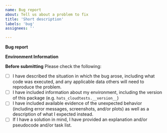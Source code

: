 ```yaml
---
name: Bug report
about: Tell us about a problem to fix
title: 'Short description'
labels: 'bug'
assignees: ''

---
```

**Bug report**


**Environment Information**


**Before submitting**
Please check the following:

- [ ] I have described the situation in which the bug arose, including what code was executed, and any applicable data others will need to reproduce the problem.
- [ ] I have included information about my environment, including the version of this package (e.g. `hats_cloudtests.__version__`)
- [ ] I have included available evidence of the unexpected behavior (including error messages, screenshots, and/or plots) as well as a description of what I expected instead.
- [ ] If I have a solution in mind, I have provided an explanation and/or pseudocode and/or task list.
